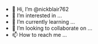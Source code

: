 - 👋 Hi, I’m @nickblair762
- 👀 I’m interested in ...
- 🌱 I’m currently learning ...
- 💞️ I’m looking to collaborate on ...
- 📫 How to reach me ...

<!---
nickblair762/nickblair762 is a ✨ special ✨ repository because its `README.md` (this file) appears on your GitHub profile.
You can click the Preview link to take a look at your changes.
--->

